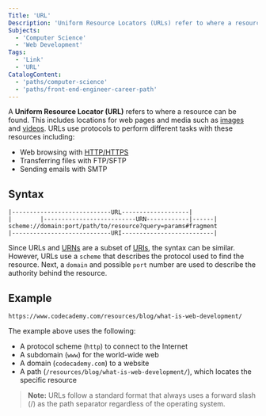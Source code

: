 ```yaml
---
Title: 'URL'
Description: 'Uniform Resource Locators (URLs) refer to where a resource can be found.'
Subjects:
  - 'Computer Science'
  - 'Web Development'
Tags:
  - 'Link'
  - 'URL'
CatalogContent:
  - 'paths/computer-science'
  - 'paths/front-end-engineer-career-path'
---
```


A **Uniform Resource Locator (URL)** refers to where a resource can be found. This includes locations for web pages and media such as [images](https://www.codecademy.com/resources/docs/html/images) and [videos](https://www.codecademy.com/resources/docs/html/videos). URLs use protocols to perform different tasks with these resources including:

- Web browsing with [HTTP/HTTPS](https://www.codecademy.com/resources/docs/general/http)
- Transferring files with FTP/SFTP
- Sending emails with SMTP

## Syntax

```pseudo
|----------------------------URL-------------------|
|        |--------------------------URN------------|------|
scheme://domain:port/path/to/resource?query=params#fragment
|----------------------------URI--------------------------|
```

Since URLs and [URNs](https://www.codecademy.com/resources/docs/general/urn) are a subset of [URIs](https://www.codecademy.com/resources/docs/general/uri), the syntax can be similar. However, URLs use a `scheme` that describes the protocol used to find the resource. Next, a `domain` and possible `port` number are used to describe the authority behind the resource.

## Example

```shell
https://www.codecademy.com/resources/blog/what-is-web-development/
```

The example above uses the following:

- A protocol scheme (`http`) to connect to the Internet
- A subdomain (`www`) for the world-wide web
- A domain (`codecademy.com`) to a website
- A path (`/resources/blog/what-is-web-development/`), which locates the specific resource

> **Note:** URLs follow a standard format that always uses a forward slash (/) as the path separator regardless of the operating system.
